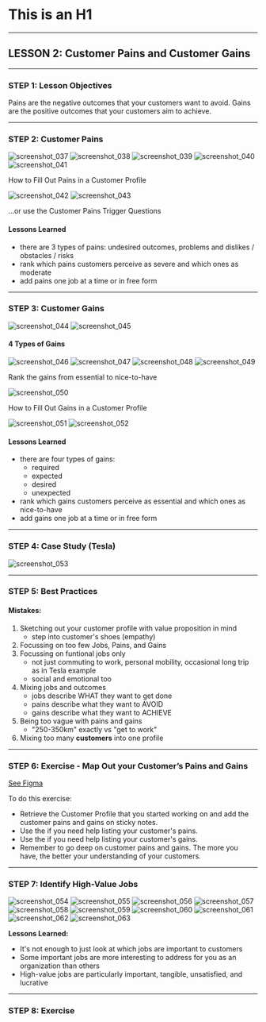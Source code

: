 # This is an H1
___
## LESSON 2: Customer Pains and Customer Gains  

___
### STEP 1: Lesson Objectives  
Pains are the negative outcomes that your customers want to avoid. Gains are the positive outcomes that your customers aim to achieve.  

___
### STEP 2: Customer Pains  

![screenshot_037](../assets/screenshot_037.png)
![screenshot_038](../assets/screenshot_038.png)
![screenshot_039](../assets/screenshot_039.png)
![screenshot_040](../assets/screenshot_040.png)
![screenshot_041](../assets/screenshot_041.png)

How to Fill Out Pains in a Customer Profile  

![screenshot_042](../assets/screenshot_042.png)
![screenshot_043](../assets/screenshot_043.png)

...or use the Customer Pains Trigger Questions

#### Lessons Learned  
- there are 3 types of pains: undesired outcomes, problems and dislikes / obstacles / risks
- rank which pains customers perceive as severe and which ones as moderate
- add pains one job at a time or in free form

___
### STEP 3: Customer Gains  

![screenshot_044](../assets/screenshot_044.png)
![screenshot_045](../assets/screenshot_045.png)

#### 4 Types of Gains

![screenshot_046](../assets/screenshot_046.png)
![screenshot_047](../assets/screenshot_047.png)
![screenshot_048](../assets/screenshot_048.png)
![screenshot_049](../assets/screenshot_049.png)

Rank the gains from essential to nice-to-have

![screenshot_050](../assets/screenshot_050.png)

How to Fill Out Gains in a Customer Profile  

![screenshot_051](../assets/screenshot_051.png)
![screenshot_052](../assets/screenshot_052.png)

#### Lessons Learned
- there are four types of gains:
  - required
  - expected
  - desired
  - unexpected
- rank which gains customers perceive as essential and which ones as nice-to-have
- add gains one job at a time or in free form

___
### STEP 4: Case Study (Tesla)
![screenshot_053](../assets/screenshot_053.png)

___
### STEP 5: Best Practices

#### Mistakes:
1. Sketching out your customer profile with value proposition in mind
   - step into customer's shoes (empathy)
2. Focussing on too few Jobs, Pains, and Gains
3. Focussing on funtional jobs only
   - not just commuting to work, personal mobility, occasional long trip as in Tesla example
   - social and emotional too
4. Mixing jobs and outcomes
   - jobs describe WHAT they want to get done
   - pains describe what they want to AVOID
   - gains describe what they want to ACHIEVE
5. Being too vague with pains and gains
   - "250-350km" exactly vs "get to work"
6. Mixing too many **customers** into one profile

___
### STEP 6: Exercise - Map Out your Customer’s Pains and Gains

[See Figma](https://www.figma.com/file/mfgXjtyyBFfbUmVoIt1uQD/Strategyzer?node-id=3%3A248)

To do this exercise:

- Retrieve the Customer Profile that you started working on and add the customer pains and gains on sticky notes.
- Use the  if you need help listing your customer's pains.
- Use the  if you need help listing your customer's gains.
- Remember to go deep on customer pains and gains. The more you have, the better your understanding of your customers.

___
### STEP 7: Identify High-Value Jobs  

![screenshot_054](../assets/screenshot_054.png)
![screenshot_055](../assets/screenshot_055.png)
![screenshot_056](../assets/screenshot_056.png)
![screenshot_057](../assets/screenshot_057.png)
![screenshot_058](../assets/screenshot_058.png)
![screenshot_059](../assets/screenshot_059.png)
![screenshot_060](../assets/screenshot_060.png)
![screenshot_061](../assets/screenshot_061.png)
![screenshot_062](../assets/screenshot_062.png)
![screenshot_063](../assets/screenshot_063.png)

**Lessons Learned:**
- It's not enough to just look at which jobs are important to customers
- Some important jobs are more interesting to address for you as an organization than others
- High-value jobs are particularly important, tangible, unsatisfied, and lucrative


___
### STEP 8: Exercise

